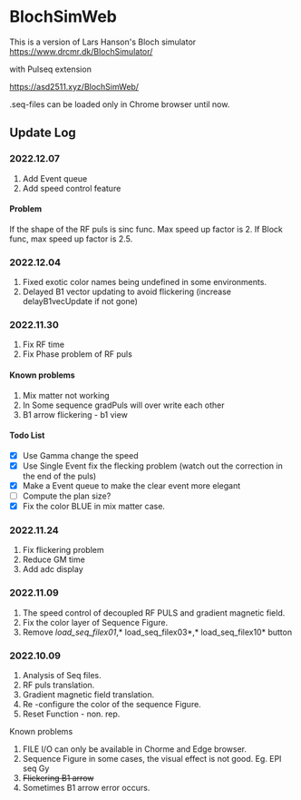 # BlochSimWeb

This is a version of  Lars Hanson's Bloch simulator
https://www.drcmr.dk/BlochSimulator/

with Pulseq extension

https://asd2511.xyz/BlochSimWeb/

.seq-files can be loaded only in Chrome browser until now.



## Update Log

### 2022.12.07
1. Add Event queue
2. Add speed control feature

#### Problem
If the shape of the RF puls is sinc func. Max speed up factor is 2.
If Block func, max speed up factor is 2.5.

### 2022.12.04

1. Fixed exotic color names being undefined in some environments.
2. Delayed B1 vector updating to avoid flickering (increase delayB1vecUpdate if not gone)

### 2022.11.30
1. Fix RF time
2. Fix Phase problem of RF puls

#### Known problems
1. Mix matter not working
2. In Some sequence gradPuls will over write each other
3. B1 arrow flickering - b1 view
#### Todo List
- [x] Use Gamma change the speed
- [x] Use Single Event fix the flecking problem (watch out the correction in the end of the puls)
- [x] Make a Event queue to make the clear event more elegant
- [ ] Compute the plan size?
- [x] Fix the color BLUE in mix matter case. 

### 2022.11.24
1. Fix flickering problem
2. Reduce GM time
3. Add adc display

### 2022.11.09
1. The speed control of decoupled RF PULS and gradient magnetic field.
2. Fix the color layer of Sequence Figure.
3. Remove *load_seq_filex01*,* load_seq_filex03*,* load_seq_filex10* button

### 2022.10.09

1. Analysis of Seq files.
2. RF puls translation.
3. Gradient magnetic field translation.
4. Re -configure the color of the sequence Figure.
5. Reset Function - non. rep. 

Known problems
1. FILE I/O can only be available in Chorme and Edge browser.
2. Sequence Figure in some cases, the visual effect is not good. Eg. EPI seq Gy
3. ~~Flickering B1 arrow~~
4. Sometimes B1 arrow error occurs.
